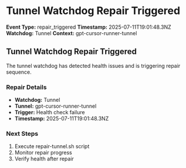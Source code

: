 # Tunnel Watchdog Repair Triggered

**Event Type:** repair_triggered
**Timestamp:** 2025-07-11T19:01:48.3NZ
**Watchdog:** Tunnel
**Context:** gpt-cursor-runner-tunnel


## Tunnel Watchdog Repair Triggered

The tunnel watchdog has detected health issues and is triggering repair sequence.

### Repair Details
- **Watchdog:** Tunnel
- **Tunnel:** gpt-cursor-runner-tunnel
- **Trigger:** Health check failure
- **Timestamp:** 2025-07-11T19:01:48.3NZ

### Next Steps
1. Execute repair-tunnel.sh script
2. Monitor repair progress
3. Verify health after repair


